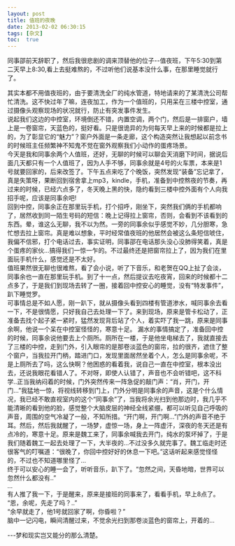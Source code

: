 ```yaml
---
layout: post
title: 值班的夜晚
date: 2013-02-02 06:30:15
tags: [杂文]
toc:  true
---
```

同事邵前天辞职了，然后我很悲剧的调来顶替他的位子--值夜班，下午5:30到第二天早上8:30,看上去挺难熬的，不过听他们说基本没什么事，在那里睡觉就行了。  

其实本都不用值夜班的，由于要清洗全厂的纯水管道，特地请来的了某清洗公司帮忙清洗。这不快过年了嘛，连夜加工，作为一个值班的，只用呆在三楼中控室，通过摄像头观察现场的状况就行，防止有突发事件发生。  
说起我们这边的中控室，环境倒还不错，内置空调，两个门，然后是一排窗户，墙上是一卷窗帘，天蓝色的，挺好看。只是很诡异的为何每天早上来的时候都是拉上的，为了彰显它的“魅力”？窗户外面是一条走廊，这个构造突然让我想起以前念书的时候班主任频繁神不知鬼不觉在窗外观察我们小动作的蛋疼场景。  
今天是我和同事余两个人值班，还好，无聊的时候可以聊会天消磨下时间，据说后面几天都只有一个人值班了，因为人手不够，同事余就是4号的火车票，本来是1号就要回家的，后来改签了。下午五点来吃了个晚饭，突然发现“装备”忘记拿了，真是失策呀，果断回到宿舍拿上mp3，kindle，手机，准备到中控熬夜的节奏，再过来的时候，已经六点多了，冬天晚上黑的快，隐约看到三楼中控外面有个人向我招手呢，应该是同事余吧!  
回到中控，同事余正在那里玩手机，打个招呼，刚坐下，突然我们俩的手机都响了，居然收到同一陌生号码的短信：晚上记得拉上窗帘，否则，会看到不该看到的东西。晕，谁这么无聊，我不以为然。一旁的同事余似乎感觉不妙，几分胆寒，急忙想去拉上窗帘。真是难以想象，平时经常值夜班的他居然会被这么条短信唬住，我偏不信邪，打个电话过去，事实证明，同事邵在电话那头没心没肺得笑着，真是个蛋疼的家伙...搞得我们一惊一乍的。不过最终还是把窗帘拉上了，因为我们在里面玩手机什么，感觉还是不太好。  
值班果然很无聊也很难熬，看了会小说，听了下音乐，和老贺在QQ上扯了会淡，同事余也一直在那里玩手机。到了十一点，然后提议去吃夜宵，回来的时候都十二点多了，于是我们到现场去转了一圈，接着回中控安心的睡觉，没有“特发事件”，趴下睡觉罗。  
可事情总是不如人愿，刚一趴下，就从摄像头看到四楼有管道渗水，喊同事余去看一下，不是很情愿，只好我自己去处理一下了。来到现场，原来是管卡松动了，正准备去找个起子紧一紧时，猛然发现背后站了个人，着实吓了我一跳，原来是同事余啊，他说一个呆在中控室怪怪的，寒意十足。
漏水的事情搞定了，准备回中控的时候，同事余说他要去上个厕所。厕所在一楼，于是他坐电梯去了，我就直接去了三楼的中控，走到门外，引入眼帘的是那卷淡蓝色的窗帘，拉的很齐，遮住了整个窗户，当我拉开门柄，踏进门口，发现里面居然坐着个人，怎么是同事余呢，不是上厕所去了吗，这么快啊？他困惑的看着我，说自己一直在中控室，根本没出去，还说我眼花看错人了。不对呀，即使人认错了，声音也不会听错吧，这不科学..正当我纳闷着的时候，门外突然传来一阵急促的敲门声：“肖，开门，开门...”我猛地一惊，将视线转移到门上，门外分明是同事余的声音，这是个什么情况，我已经不敢直视室内的这个“同事余”了，当我将余光扫到他那边时，我几乎不能清晰的看到他的脸，感觉整个大脑皮层的神经全线紧绷，都可以听见自己呼吸的声音，周围的空气冷凝了一般，不知所措。“开门啊，开门啊...”门外的声音不绝于耳。然后，然后我就醒了，一场梦，虚惊一场，身上一阵虚汗，深夜的冬天还是有点冷的，寒意十足。原来是魏工来了，同事余喊我去开门，纯水的泵坏掉了，于是我们随着魏工一起去处理了一下，大半夜的...不过没多久就完事了。魏工临走时还很客气的叮嘱道：“很晚了，你回中控好好的休息一下吧。”这话听起来感觉怪怪的，不过也不知道哪里怪了...  
终于可以安心的睡一会了，听听音乐，趴下了。“忽然之间，天昏地暗，世界可以忽然什么都没有..”  
...  
有人推了我一下，于是醒来，原来是接班的同事来了，看看手机，早上8点了。  
“恩，余呢，先走了吗？..”  
“余早就走了，他1号就回家了啊，你昏啦？”  
脑中一记闪电，瞬间清醒过来，不觉余光扫到那卷淡蓝色的窗帘上，开着的...  
  
---梦和现实岂又能分的那么清楚。
